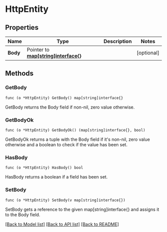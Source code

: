 # HttpEntity

## Properties

Name | Type | Description | Notes
------------ | ------------- | ------------- | -------------
**Body** | Pointer to [**map[string]interface{}**](.md) |  | [optional] 

## Methods

### GetBody

`func (o *HttpEntity) GetBody() map[string]interface{}`

GetBody returns the Body field if non-nil, zero value otherwise.

### GetBodyOk

`func (o *HttpEntity) GetBodyOk() (map[string]interface{}, bool)`

GetBodyOk returns a tuple with the Body field if it's non-nil, zero value otherwise
and a boolean to check if the value has been set.

### HasBody

`func (o *HttpEntity) HasBody() bool`

HasBody returns a boolean if a field has been set.

### SetBody

`func (o *HttpEntity) SetBody(v map[string]interface{})`

SetBody gets a reference to the given map[string]interface{} and assigns it to the Body field.


[[Back to Model list]](../README.md#documentation-for-models) [[Back to API list]](../README.md#documentation-for-api-endpoints) [[Back to README]](../README.md)


